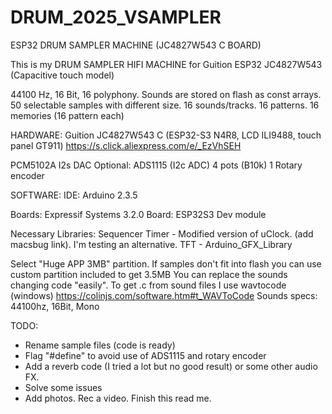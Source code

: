 # DRUM_2025_VSAMPLER
ESP32 DRUM SAMPLER MACHINE (JC4827W543 C BOARD)

This is my DRUM SAMPLER HIFI MACHINE for Guition ESP32 JC4827W543 (Capacitive touch model)

44100 Hz, 16 Bit, 16 polyphony.
Sounds are stored on flash as const arrays.
50 selectable samples with different size.
16 sounds/tracks. 16 patterns. 16 memories (16 pattern each)

HARDWARE:
Guition JC4827W543 C (ESP32-S3 N4R8, LCD ILI9488, touch panel GT911) https://s.click.aliexpress.com/e/_EzVhSEH

PCM5102A I2s DAC
Optional:
ADS1115 (I2c ADC)
4 pots (B10k)
1 Rotary encoder

SOFTWARE:
IDE: Arduino 2.3.5

Boards: Expressif Systems 3.2.0
Board: ESP32S3 Dev module

Necessary Libraries:
Sequencer Timer - Modified version of uClock. (add macsbug link). I'm testing an alternative.
TFT - Arduino_GFX_Library

Select "Huge APP 3MB" partition.
If samples don't fit into flash you can use custom partition included to get 3.5MB 
You can replace the sounds changing code "easily".
To get .c from sound files I use wavtocode (windows) https://colinjs.com/software.htm#t_WAVToCode
Sounds specs: 44100hz, 16Bit, Mono


TODO:
- Rename sample files (code is ready)
- Flag "#define" to avoid use of ADS1115 and rotary encoder
- Add a reverb code (I tried a lot but no good result) or some other audio FX.
- Solve some issues
- Add photos. Rec a video. Finish this read me.


